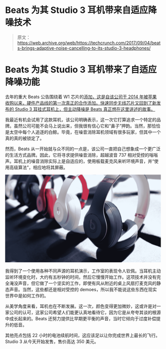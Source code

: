 # Beats 为其 Studio 3 耳机带来自适应降噪技术 

> 原文：<https://web.archive.org/web/https://techcrunch.com/2017/09/04/beats-brings-adaptive-noise-cancelling-to-its-studio-3-headphones/>

# Beats 为其 Studio 3 耳机带来了自适应降噪功能

去年的重大 Beats 公告围绕着 W1 芯片的[添加，这是自该公司于 2014 年被苹果收购以来，硬件产品线的第一次真正的合作添加。快速同步无线芯片又回到了新发布的 Studio 3 耳挂式耳机上，但主动降噪是 Beats 真正想在这里讲述的故事。](https://web.archive.org/web/20221209071800/https://beta.techcrunch.com/2016/11/04/powerbeats-3/)

我最近有机会试用了这款耳机，该公司明确表示，这一次它打算追求一个特定的品牌。虽然公司可能不会马上说出来，但我很有信心它和“鼻子”押韵。当然，那恰恰是太空中每个人追逐的白鲸。毕竟，在噪音消除耳机领域有很多玩家，但其中一个真的真的被锁定了。

然而，Beats 从一开始就与众不同的一点是，该公司一直把自己想象成一个更广泛的生活方式品牌。因此，它将寻求提供噪音消除，超越波音 737 相对受控的嗡嗡声。耳机上的噪音消除实际上是自适应的，使用板载麦克风来听环境声音，并“使用高级算法”，相应地将其屏蔽。

![](img/40ab0478d88e34e7d3c5ce3054f8b4ab.png)

我得到了一个使用各种不同声源的耳机演示，工作室的表现令人钦佩。当耳机主动监听环境变化时，大约有五秒钟的时间，然后它慢慢开始工作。这项技术并没有完全淹没声音，但它做了一个坚实的工作，即使有风从附近的桌上风扇打麦克风的静态声音。当然，这些都还是相对受控的 demoes，所以我不能说这些东西在现实世界中是如何工作的。

从美学角度来看，耳机也在不断发展。这一次，颜色变得更加微妙，这或许是对一家公司的认可，这家公司希望人们能更认真地看待它，因为它是从夸夸其谈的根源中成长起来的。Beats 还努力提供比早期更平衡的声音，当时它倾向于过度补偿提升的低音。

其他亮点包括 22 小时的电池续航时间，这应该足以让你完成世界上最长的飞行。Studio 3 从今天开始发售，售价高达 350 美元。